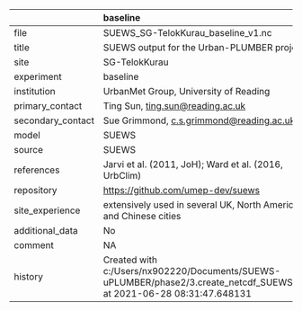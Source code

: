 |                   | baseline                                                                                                              |
|:------------------|:----------------------------------------------------------------------------------------------------------------------|
| file              | SUEWS_SG-TelokKurau_baseline_v1.nc                                                                                    |
| title             | SUEWS output for the Urban-PLUMBER project                                                                            |
| site              | SG-TelokKurau                                                                                                         |
| experiment        | baseline                                                                                                              |
| institution       | UrbanMet Group, University of Reading                                                                                 |
| primary_contact   | Ting Sun, ting.sun@reading.ac.uk                                                                                      |
| secondary_contact | Sue Grimmond, c.s.grimmond@reading.ac.uk                                                                              |
| model             | SUEWS                                                                                                                 |
| source            | SUEWS                                                                                                                 |
| references        | Jarvi et al. (2011, JoH); Ward et al. (2016, UrbClim)                                                                 |
| repository        | https://github.com/umep-dev/suews                                                                                     |
| site_experience   | extensively used in several UK, North American and Chinese cities                                                     |
| additional_data   | No                                                                                                                    |
| comment           | NA                                                                                                                    |
| history           | Created with c:/Users/nx902220/Documents/SUEWS-uPLUMBER/phase2/3.create_netcdf_SUEWS.py at 2021-06-28 08:31:47.648131 |
